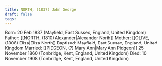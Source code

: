 ```yaml
---
title: NORTH, (1837) John George
draft: false
tags:
---
```

Born: 20 Feb 1837 (Mayfield, East Sussex, England, United Kingdom)
Father: [[NORTH, (1810) Alexander|Alexander North]]
Mother: [[OLIVE, (1806) Eliza|Eliza North]]
Baptised: Mayfield, East Sussex, England, United Kingdom
Married: [[PIDGEON, (?) Mary Ann|Mary Ann Pidgeon]] 25 November 1860 (Tonbridge, Kent, England, United Kingdom)
Died: 10 November 1908 (Tonbridge, Kent, England, United Kingdom)